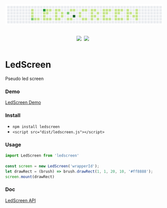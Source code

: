 <p align="center">
  <img src="https://raw.githubusercontent.com/zjhou/ledScreen/master/doc/logo.png" alt="ledScreen" title="ledscreen">
  <br><br>
  <img src="https://img.shields.io/badge/build-passing-green.svg?style=flat-square"/>
  <a href="https://www.npmjs.com/package/ledscreen"><img src="https://img.shields.io/badge/npm-v1.0.5-blue.svg?style=flat-square"/></a>
  <br><br>
</p>


# LedScreen
Pseudo led screen

### Demo
[LedScreen Demo](http://blog.zjhou.me/ledScreen/)

### Install
- `npm install ledscreen`
- `<script src="dist/ledscreen.js"></script>`

### Usage
``` javascript
import LedScreen from 'ledscreen'

const screen = new LedScreen('wrapperId');
let drawRect = (brush) => brush.drawRect(1, 1, 20, 10, '#ff8888');
screen.mount(drawRect)
```

### Doc
[LedScreen API](https://github.com/zjhou/ledScreen/tree/master/doc)
